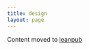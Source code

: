 ```yaml
---
title: design
layout: page
---
```


Content moved to [leanpub](https://leanpub.com/darkroomretreat/read#design)
